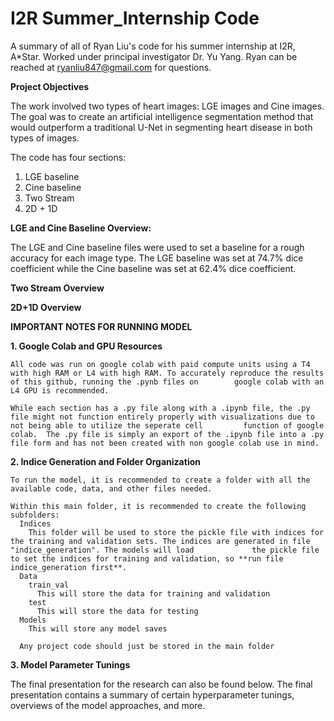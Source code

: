 # I2R Summer_Internship Code
A summary of all of Ryan Liu's code for his summer internship at I2R, A*Star. Worked under principal investigator Dr. Yu Yang. Ryan can be reached at ryanliu847@gmail.com for questions.



**Project Objectives**

The work involved two types of heart images: LGE images and Cine images. The goal was to create an artificial intelligence segmentation method that would outperform a traditional U-Net in segmenting heart disease in both types of images.

The code has four sections:
  1. LGE baseline
  2. Cine baseline
  3. Two Stream
  4. 2D + 1D


**LGE and Cine Baseline Overview:**

The LGE and Cine baseline files were used to set a baseline for a rough accuracy for each image type. The LGE baseline was set at 74.7% dice coefficient while the Cine baseline was set at 62.4% dice coefficient. 


**Two Stream Overview**

**2D+1D Overview**




**IMPORTANT NOTES FOR RUNNING MODEL**

  **1. Google Colab and GPU Resources**
    
    All code was run on google colab with paid compute units using a T4 with high RAM or L4 with high RAM. To accurately reproduce the results of this github, running the .pynb files on        google colab with an L4 GPU is recommended.

    While each section has a .py file along with a .ipynb file, the .py file might not function entirely properly with visualizations due to not being able to utilize the seperate cell         function of google colab.  The .py file is simply an export of the .ipynb file into a .py file form and has not been created with non google colab use in mind.

  **2. Indice Generation and Folder Organization**
  
    To run the model, it is recommended to create a folder with all the available code, data, and other files needed.

    Within this main folder, it is recommended to create the following subfolders:
      Indices
        This folder will be used to store the pickle file with indices for the training and validation sets. The indices are generated in file "indice_generation". The models will load             the pickle file to set the indices for training and validation, so **run file indice_generation first**.
      Data
        train_val
          This will store the data for training and validation
        test
          This will store the data for testing
      Models
        This will store any model saves

      Any project code should just be stored in the main folder

  **3. Model Parameter Tunings**
    
        




The final presentation for the research can also be found below. The final presentation contains a summary of certain hyperparameter tunings, overviews of the model approaches, and more. 



